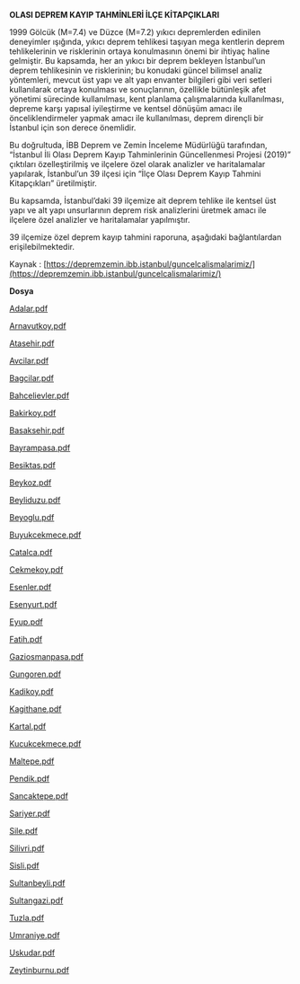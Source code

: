 **OLASI DEPREM KAYIP TAHMİNLERİ İLÇE KİTAPÇIKLARI**

1999 Gölcük (M=7.4) ve Düzce (M=7.2) yıkıcı depremlerden edinilen deneyimler ışığında, yıkıcı deprem tehlikesi taşıyan mega kentlerin deprem tehlikelerinin ve risklerinin ortaya konulmasının önemi bir ihtiyaç haline gelmiştir. Bu kapsamda, her an yıkıcı bir deprem bekleyen İstanbul’un deprem tehlikesinin ve risklerinin; bu konudaki güncel bilimsel analiz yöntemleri, mevcut üst yapı ve alt yapı envanter bilgileri gibi veri setleri kullanılarak ortaya konulması ve sonuçlarının, özellikle bütünleşik afet yönetimi sürecinde kullanılması, kent planlama çalışmalarında kullanılması, depreme karşı yapısal iyileştirme ve kentsel dönüşüm amacı ile önceliklendirmeler yapmak amacı ile kullanılması, deprem dirençli bir İstanbul için son derece önemlidir.

Bu doğrultuda, İBB Deprem ve Zemin İnceleme Müdürlüğü tarafından, “İstanbul İli Olası Deprem Kayıp Tahminlerinin Güncellenmesi Projesi (2019)” çıktıları özelleştirilmiş ve ilçelere özel olarak analizler ve haritalamalar yapılarak, İstanbul’un 39 ilçesi için “İlçe Olası Deprem Kayıp Tahmini Kitapçıkları” üretilmiştir.

Bu kapsamda, İstanbul’daki 39 ilçemize ait deprem tehlike ile kentsel üst yapı ve alt yapı unsurlarının deprem risk analizlerini üretmek amacı ile ilçelere özel analizler ve haritalamalar yapılmıştır.

39 ilçemize özel deprem kayıp tahmini raporuna, aşağıdaki bağlantılardan erişilebilmektedir.

Kaynak : [https://depremzemin.ibb.istanbul/guncelcalismalarimiz/](https://depremzemin.ibb.istanbul/guncelcalismalarimiz/)

**Dosya**

[Adalar.pdf](https://github.com/kodingen/depremtahmin/blob/master/Adalar.pdf "Adalar.pdf")

[Arnavutkoy.pdf](https://github.com/kodingen/depremtahmin/blob/master/Arnavutkoy.pdf "Arnavutkoy.pdf")

[Atasehir.pdf](https://github.com/kodingen/depremtahmin/blob/master/Atasehir.pdf "Atasehir.pdf")

[Avcilar.pdf](https://github.com/kodingen/depremtahmin/blob/master/Avcilar.pdf "Avcilar.pdf")

[Bagcilar.pdf](https://github.com/kodingen/depremtahmin/blob/master/Bagcilar.pdf "Bagcilar.pdf")

[Bahcelievler.pdf](https://github.com/kodingen/depremtahmin/blob/master/Bahcelievler.pdf "Bahcelievler.pdf")

[Bakirkoy.pdf](https://github.com/kodingen/depremtahmin/blob/master/Bakirkoy.pdf "Bakirkoy.pdf")

[Basaksehir.pdf](https://github.com/kodingen/depremtahmin/blob/master/Basaksehir.pdf "Basaksehir.pdf")

[Bayrampasa.pdf](https://github.com/kodingen/depremtahmin/blob/master/Bayrampasa.pdf "Bayrampasa.pdf")

[Besiktas.pdf](https://github.com/kodingen/depremtahmin/blob/master/Besiktas.pdf "Besiktas.pdf")

[Beykoz.pdf](https://github.com/kodingen/depremtahmin/blob/master/Beykoz.pdf "Beykoz.pdf")

[Beyliduzu.pdf](https://github.com/kodingen/depremtahmin/blob/master/Beyliduzu.pdf "Beyliduzu.pdf")

[Beyoglu.pdf](https://github.com/kodingen/depremtahmin/blob/master/Beyoglu.pdf "Beyoglu.pdf")

[Buyukcekmece.pdf](https://github.com/kodingen/depremtahmin/blob/master/Buyukcekmece.pdf "Buyukcekmece.pdf")

[Catalca.pdf](https://github.com/kodingen/depremtahmin/blob/master/Catalca.pdf "Catalca.pdf")

[Cekmekoy.pdf](https://github.com/kodingen/depremtahmin/blob/master/Cekmekoy.pdf "Cekmekoy.pdf")

[Esenler.pdf](https://github.com/kodingen/depremtahmin/blob/master/Esenler.pdf "Esenler.pdf")

[Esenyurt.pdf](https://github.com/kodingen/depremtahmin/blob/master/Esenyurt.pdf "Esenyurt.pdf")

[Eyup.pdf](https://github.com/kodingen/depremtahmin/blob/master/Eyup.pdf "Eyup.pdf")

[Fatih.pdf](https://github.com/kodingen/depremtahmin/blob/master/Fatih.pdf "Fatih.pdf")

[Gaziosmanpasa.pdf](https://github.com/kodingen/depremtahmin/blob/master/Gaziosmanpasa.pdf "Gaziosmanpasa.pdf")

[Gungoren.pdf](https://github.com/kodingen/depremtahmin/blob/master/Gungoren.pdf "Gungoren.pdf")

[Kadikoy.pdf](https://github.com/kodingen/depremtahmin/blob/master/Kadikoy.pdf "Kadikoy.pdf")

[Kagithane.pdf](https://github.com/kodingen/depremtahmin/blob/master/Kagithane.pdf "Kagithane.pdf")

[Kartal.pdf](https://github.com/kodingen/depremtahmin/blob/master/Kartal.pdf "Kartal.pdf")

[Kucukcekmece.pdf](https://github.com/kodingen/depremtahmin/blob/master/Kucukcekmece.pdf "Kucukcekmece.pdf")

[Maltepe.pdf](https://github.com/kodingen/depremtahmin/blob/master/Maltepe.pdf "Maltepe.pdf")

[Pendik.pdf](https://github.com/kodingen/depremtahmin/blob/master/Pendik.pdf "Pendik.pdf")

[Sancaktepe.pdf](https://github.com/kodingen/depremtahmin/blob/master/Sancaktepe.pdf "Sancaktepe.pdf")

[Sariyer.pdf](https://github.com/kodingen/depremtahmin/blob/master/Sariyer.pdf "Sariyer.pdf")

[Sile.pdf](https://github.com/kodingen/depremtahmin/blob/master/Sile.pdf "Sile.pdf")

[Silivri.pdf](https://github.com/kodingen/depremtahmin/blob/master/Silivri.pdf "Silivri.pdf")

[Sisli.pdf](https://github.com/kodingen/depremtahmin/blob/master/Sisli.pdf "Sisli.pdf")

[Sultanbeyli.pdf](https://github.com/kodingen/depremtahmin/blob/master/Sultanbeyli.pdf "Sultanbeyli.pdf")

[Sultangazi.pdf](https://github.com/kodingen/depremtahmin/blob/master/Sultangazi.pdf "Sultangazi.pdf")

[Tuzla.pdf](https://github.com/kodingen/depremtahmin/blob/master/Tuzla.pdf "Tuzla.pdf")

[Umraniye.pdf](https://github.com/kodingen/depremtahmin/blob/master/Umraniye.pdf "Umraniye.pdf")

[Uskudar.pdf](https://github.com/kodingen/depremtahmin/blob/master/Uskudar.pdf "Uskudar.pdf")

[Zeytinburnu.pdf](https://github.com/kodingen/depremtahmin/blob/master/Zeytinburnu.pdf "Zeytinburnu.pdf")

